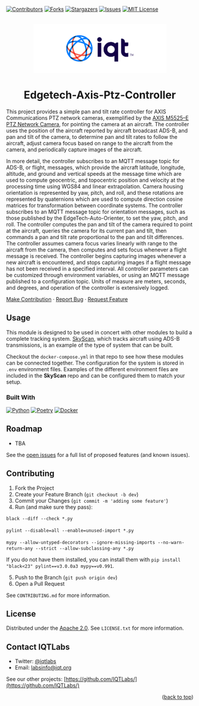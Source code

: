 <a name="readme-top"></a>

[contributors-shield]: https://img.shields.io/github/contributors/IQTLabs/edgetech-axis-ptz-controller.svg?style=for-the-badge
[contributors-url]: https://github.com/IQTLabs/edgetech-axis-ptz-controller/graphs/contributors
[forks-shield]: https://img.shields.io/github/forks/IQTLabs/edgetech-axis-ptz-controller.svg?style=for-the-badge
[forks-url]: https://github.com/IQTLabs/edgetech-axis-ptz-controller/network/members
[stars-shield]: https://img.shields.io/github/stars/IQTLabs/edgetech-axis-ptz-controller.svg?style=for-the-badge
[stars-url]: https://github.com/IQTLabs/edgetech-axis-ptz-controller/stargazers
[issues-shield]: https://img.shields.io/github/issues/IQTLabs/edgetech-axis-ptz-controller.svg?style=for-the-badge
[issues-url]: https://github.com/IQTLabs/edgetech-axis-ptz-controller/issues
[license-shield]: https://img.shields.io/github/license/IQTLabs/edgetech-axis-ptz-controller.svg?style=for-the-badge
[license-url]: https://github.com/IQTLabs/edgetech-axis-ptz-controller/blob/master/LICENSE.txt
[product-screenshot]: images/screenshot.png

[Python]: https://img.shields.io/badge/python-000000?style=for-the-badge&logo=python
[Python-url]: https://www.python.org
[Poetry]: https://img.shields.io/badge/poetry-20232A?style=for-the-badge&logo=poetry
[Poetry-url]: https://python-poetry.org
[Docker]: https://img.shields.io/badge/docker-35495E?style=for-the-badge&logo=docker
[Docker-url]: https://www.docker.com

[![Contributors][contributors-shield]][contributors-url]
[![Forks][forks-shield]][forks-url]
[![Stargazers][stars-shield]][stars-url]
[![Issues][issues-shield]][issues-url]
[![MIT License][license-shield]][license-url]

<br />
<div align="center">
  <a href="https://iqt.org">
    <img src="images/logo.png" alt="Logo" width="358" height="132">
  </a>
</div>

<h1 align="center">Edgetech-Axis-Ptz-Controller</h1>


This project provides a simple pan and tilt rate controller for AXIS
Communications PTZ network cameras, exemplified by the [AXIS
M5525–E PTZ Network Camera]("https://www.axis.com/dam/public/8d/ba/86/datasheet-axis-m5525%E2%80%93e-ptz-network-camera-en-US-294608.pdf"), for pointing the camera at an
aircraft. The controller uses the position of the aircraft
reported by aircraft broadcast ADS-B, and pan and tilt of the
camera, to determine pan and tilt rates to follow the aircraft,
adjust camera focus based on range to the aircraft from the
camera, and periodically capture images of the aircraft.

In more detail, the controller subscribes to an MQTT message topic
for ADS-B, or flight, messages, which provide the aircraft
latitude, longitude, altitude, and ground and vertical speeds at
the message time which are used to compute geocentric, and
topocentric position and velocity at the processing time using
WGS84 and linear extrapolation. Camera housing orientation is
represented by yaw, pitch, and roll, and these rotations are
represented by quaternions which are used to compute direction
cosine matrices for transformation between coordinate systems. The
controller subscribes to an MQTT message topic for orientation
messages, such as those published by the EdgeTech-Auto-Orienter,
to set the yaw, pitch, and roll. The controller computes the pan
and tilt of the camera required to point at the aircraft, queries
the camera for its current pan and tilt, then commands a pan and
tilt rate proportional to the pan and tilt differences. The
controller assumes camera focus varies linearly with range to the
aircraft from the camera, then computes and sets focus whenever a
flight message is received. The controller begins capturing images
whenever a new aircraft is encountered, and stops capturing images
if a flight message has not been received in a specified
interval. All controller parameters can be customized through
environment variables, or using an MQTT message published to a
configuration topic. Units of measure are meters, seconds, and
degrees, and operation of the controller is extensively logged.


<a href="https://github.com/IQTLabs/edgetech-axis-ptz-controller/pulls">Make Contribution</a>
·
<a href="https://github.com/IQTLabs/edgetech-axis-ptz-controller/issues">Report Bug</a>
·
<a href="https://github.com/IQTLabs/edgetech-axis-ptz-controller/issues">Request Feature</a>


## Usage

This module is designed to be used in concert with other modules to
build a complete tracking system. [SkyScan](https://github.com/IQTLabs/SkyScan), 
which tracks aircraft using ADS-B transmissions, is an example of the type of 
system that can be built.

 Checkout the `docker-compose.yml` in that repo to see how these modules
 can be connected together. The configuration for the system is stored in `.env` environment files. Examples of the different environment files
 are included in the **SkyScan** repo and can be configured them to match your setup.


### Built With

[![Python][Python]][Python-url]
[![Poetry][Poetry]][Poetry-url]
[![Docker][Docker]][Docker-url]


## Roadmap

- TBA

See the [open
issues](https://github.com/IQTLabs/edgetech-axis-ptz-controller/issues)
for a full list of proposed features (and known issues).

## Contributing

1. Fork the Project
2. Create your Feature Branch (`git checkout -b dev`)
3. Commit your Changes (`git commit -m 'adding some feature'`)
4. Run (and make sure they pass):

```
black --diff --check *.py

pylint --disable=all --enable=unused-import *.py

mypy --allow-untyped-decorators --ignore-missing-imports --no-warn-return-any --strict --allow-subclassing-any *.py
```

If you do not have them installed, you can install them with `pip
install "black<23" pylint==v3.0.0a3 mypy==v0.991`.

5. Push to the Branch (`git push origin dev`)
6. Open a Pull Request

See `CONTRIBUTING.md` for more information.

## License

Distributed under the [Apache
2.0](https://github.com/IQTLabs/edgetech-axis-ptz-controller/blob/main/LICENSE). See
`LICENSE.txt` for more information.

## Contact IQTLabs

  - Twitter: [@iqtlabs](https://twitter.com/iqtlabs)
  - Email: labsinfo@iqt.org

See our other projects: [https://github.com/IQTLabs/](https://github.com/IQTLabs/)

<p align="right">(<a href="#readme-top">back to top</a>)</p>
